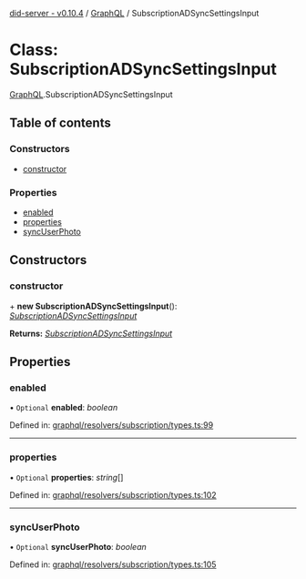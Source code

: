 [did-server - v0.10.4](../README.md) / [GraphQL](../modules/graphql.md) / SubscriptionADSyncSettingsInput

# Class: SubscriptionADSyncSettingsInput

[GraphQL](../modules/graphql.md).SubscriptionADSyncSettingsInput

## Table of contents

### Constructors

- [constructor](graphql.subscriptionadsyncsettingsinput.md#constructor)

### Properties

- [enabled](graphql.subscriptionadsyncsettingsinput.md#enabled)
- [properties](graphql.subscriptionadsyncsettingsinput.md#properties)
- [syncUserPhoto](graphql.subscriptionadsyncsettingsinput.md#syncuserphoto)

## Constructors

### constructor

\+ **new SubscriptionADSyncSettingsInput**(): [*SubscriptionADSyncSettingsInput*](graphql.subscriptionadsyncsettingsinput.md)

**Returns:** [*SubscriptionADSyncSettingsInput*](graphql.subscriptionadsyncsettingsinput.md)

## Properties

### enabled

• `Optional` **enabled**: *boolean*

Defined in: [graphql/resolvers/subscription/types.ts:99](https://github.com/Puzzlepart/did/blob/dev/server/graphql/resolvers/subscription/types.ts#L99)

___

### properties

• `Optional` **properties**: *string*[]

Defined in: [graphql/resolvers/subscription/types.ts:102](https://github.com/Puzzlepart/did/blob/dev/server/graphql/resolvers/subscription/types.ts#L102)

___

### syncUserPhoto

• `Optional` **syncUserPhoto**: *boolean*

Defined in: [graphql/resolvers/subscription/types.ts:105](https://github.com/Puzzlepart/did/blob/dev/server/graphql/resolvers/subscription/types.ts#L105)
